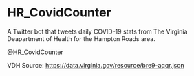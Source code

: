 # HR_CovidCounter

A Twitter bot that tweets daily COVID-19 stats from The Virginia Deapartment of Health for the Hampton Roads area.

@HR_CovidCounter

VDH Source: https://data.virginia.gov/resource/bre9-aqqr.json

